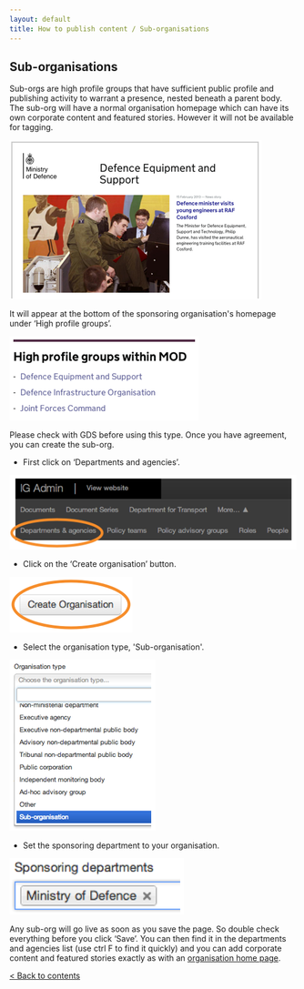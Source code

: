 ```yaml
---
layout: default
title: How to publish content / Sub-organisations
---
```


## Sub-organisations

Sub-orgs are high profile groups that have sufficient public profile and publishing activity to warrant a presence, nested beneath a parent body. The sub-org will have a normal organisation homepage which can have its own corporate content and featured stories. However it will not be available for tagging. 

![Sub org 6](sub-organisation-6.png)

It will appear at the bottom of the sponsoring organisation's homepage under ‘High profile groups’.

![Sub org 5](sub-organisation-5.png)

Please check with GDS before using this type. Once you have agreement, you can create the sub-org.

* First click on ‘Departments and agencies’.

![Sub org 1](sub-organisation-1.png)

* Click on the ‘Create organisation’ button.

![Sub org 2](sub-organisation-2.png)

* Select the organisation type, 'Sub-organisation'.

![Sub org 3](sub-organisation-3.png)

* Set the sponsoring department to your organisation.

![Sub org 4](sub-organisation-4.png)	 

Any sub-org will go live as soon as you save the page. So double check everything before you click ‘Save’. You can then find it in the departments and agencies list (use ctrl F to find it quickly) and you can add corporate content and featured stories exactly as with an [organisation home page](http://alphagov.github.io/inside-government-admin-guide/organisations-groups/organisation-home-page.html).

[< Back to contents](alphagov.github.io/inside-government-admin-guide/)

